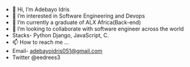 - 👋 Hi, I’m Adebayo Idris
- 👀 I’m interested in Software Engineering and Devops
- 🌱 I’m currently a graduate of ALX Africa(Back-end)
- 💞️ I’m looking to collaborate with software engineer across the world
- Stacks- Python Django, JavaScript, C.
- 📫 How to reach me ...
- Email- adebayoidris051@gmail.com
- Twitter @eedrees3
<!---
Ade3164/Ade3164 is a ✨ special ✨ repository because its `README.md` (this file) appears on your GitHub profile.
You can click the Preview link to take a look at your changes.
--->
